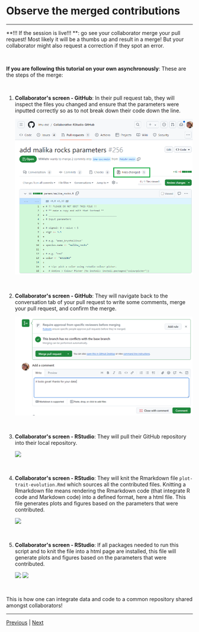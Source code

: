 # Observe the merged contributions

***

**!!! If the session is live!!! **: go see your collaborator merge your pull request! Most likely it will be a thumbs up and result in a merge! But your collaborator might also request a correction if they spot an error. 


<br />



**If you are following this tutorial on your own asynchronously**: These are the steps of the merge: 

<br />

1. **Collaborator's screen - GitHub**: In their pull request tab, they will inspect the files you changed and ensure that the parameters were inputted correctly so as to not break down their code down the line. 

    ![](./assets/files-changed.png)

<br />

2. **Collaborator's screen - GitHub**: They will navigate back to the conversation tab of your pull request to write some comments, merge your pull request, and confirm the merge. 

    ![](./assets/comment-and-merge.png)

<br />

3. **Collaborator's screen - RStudio**: They will pull their GitHub repository into their local repository. 

    ![](./assets/pull.png)

<br />


4. **Collaborator's screen - RStudio**: They will knit the Rmarkdown file `plot-trait-evolution.Rmd` which sources all the contributed files. Knitting a Rmarkdown file means rendering the Rmarkdown code (that integrate R code and Markdown code) into a defined format, here a html file. This file generates plots and figures based on the parameters that were contributed.  

    ![](./assets/knit.png)

<br />


5. **Collaborator's screen - RStudio**: If all packages needed to run this script and to knit the file into a html page are installed, this file will generate plots and figures based on the parameters that were contributed.

   ![](./assets/plot.png)
   ![](./assets/skulls.png)



<br />

This is how one can integrate data and code to a common repository shared amongst collaborators!


***

[Previous](./pull-request.md) | [Next](./pull-upstream.md)

